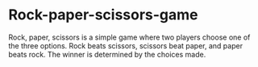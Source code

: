 # Rock-paper-scissors-game
Rock, paper, scissors is a simple game where two players choose one of the three options. Rock beats scissors, scissors beat paper, and paper beats rock. The winner is determined by the choices made.
